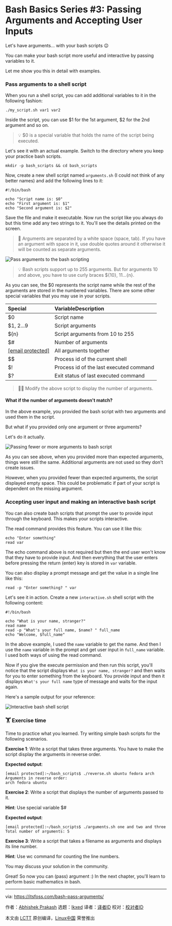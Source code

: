 [#]: subject: "Bash Basics Series #3: Passing Arguments and Accepting User Inputs"
[#]: via: "https://itsfoss.com/bash-pass-arguments/"
[#]: author: "Abhishek Prakash https://itsfoss.com/author/abhishek/"
[#]: collector: "lkxed"
[#]: translator: "geekpi"
[#]: reviewer: " "
[#]: publisher: " "
[#]: url: " "

Bash Basics Series #3: Passing Arguments and Accepting User Inputs
======

Let's have arguments... with your bash scripts 😉

You can make your bash script more useful and interactive by passing variables to it.

Let me show you this in detail with examples.

### Pass arguments to a shell script

When you run a shell script, you can add additional variables to it in the following fashion:

```
./my_script.sh var1 var2
```

Inside the script, you can use $1 for the 1st argument, $2 for the 2nd argument and so on.

> 💡 $0 is a special variable that holds the name of the script being executed.

Let's see it with an actual example. Switch to the directory where you keep your practice bash scripts.

```
mkdir -p bash_scripts && cd bash_scripts
```

Now, create a new shell script named `arguments.sh` (I could not think of any better names) and add the following lines to it:

```
#!/bin/bash

echo "Script name is: $0"
echo "First argument is: $1"
echo "Second argument is: $2"
```

Save the file and make it executable. Now run the script like you always do but this time add any two strings to it. You'll see the details printed on the screen.

> 🚧 Arguments are separated by a white space (space, tab). If you have an argument with space in it, use double quotes around it otherwise it will be counted as separate arguments.

![Pass arguments to the bash scripting][1]

> 💡 Bash scripts support up to 255 arguments. But for arguments 10 and above, you have to use curly braces ${10}, ${11}...${n}.

As you can see, the $0 represents the script name while the rest of the arguments are stored in the numbered variables. There are some other special variables that you may use in your scripts.

| Special | VariableDescription |
| :- | :- |
| $0 | Script name |
| $1, $2...$9 | Script arguments |
| ${n} | Script arguments from 10 to 255 |
| $# | Number of arguments |
| [[email protected]][2] | All arguments together |
| $$ | Process id of the current shell |
| $! | Process id of the last executed command |
| $? | Exit status of last executed command |

> 🏋️‍♀️ Modify the above script to display the number of arguments.

#### What if the number of arguments doesn't match?

In the above example, you provided the bash script with two arguments and used them in the script.

But what if you provided only one argument or three arguments?

Let's do it actually.

![Passing fewer or more arguments to bash script][3]

As you can see above, when you provided more than expected arguments, things were still the same. Additional arguments are not used so they don't create issues.

However, when you provided fewer than expected arguments, the script displayed empty space. This could be problematic if part of your script is dependent on the missing argument.

### Accepting user input and making an interactive bash script

You can also create bash scripts that prompt the user to provide input through the keyboard. This makes your scripts interactive.

The read command provides this feature. You can use it like this:

```
echo "Enter something"
read var
```

The echo command above is not required but then the end user won't know that they have to provide input. And then everything that the user enters before pressing the return (enter) key is stored in `var` variable.

You can also display a prompt message and get the value in a single line like this:

```
read -p "Enter something? " var
```

Let's see it in action. Create a new `interactive.sh` shell script with the following content:

```
#!/bin/bash

echo "What is your name, stranger?"
read name
read -p "What's your full name, $name? " full_name
echo "Welcome, $full_name"
```

In the above example, I used the `name` variable to get the name. And then I use the `name` variable in the prompt and get user input in `full_name` variable. I used both ways of using the read command.

Now if you give the execute permission and then run this script, you'll notice that the script displays `What is your name, stranger?` and then waits for you to enter something from the keyboard. You provide input and then it displays `What's your full name` type of message and waits for the input again.

Here's a sample output for your reference:

![Interactive bash shell script][4]

### 🏋️ Exercise time

Time to practice what you learned. Try writing simple bash scripts for the following scenarios.

**Exercise 1**: Write a script that takes three arguments. You have to make the script display the arguments in reverse order.

**Expected output**:

```
[email protected]:~/bash_scripts$ ./reverse.sh ubuntu fedora arch
Arguments in reverse order:
arch fedora ubuntu
```

**Exercise 2**: Write a script that displays the number of arguments passed to it.

**Hint**: Use special variable $#

**Expected output**:

```
[email protected]:~/bash_scripts$ ./arguments.sh one and two and three
Total number of arguments: 5
```

**Exercise 3**: Write a script that takes a filename as arguments and displays its line number.

**Hint**: Use wc command for counting the line numbers.

You may discuss your solution in the community.

Great! So now you can (pass) argument :) In the next chapter, you'll learn to perform basic mathematics in bash.

--------------------------------------------------------------------------------

via: https://itsfoss.com/bash-pass-arguments/

作者：[Abhishek Prakash][a]
选题：[lkxed][b]
译者：[译者ID](https://github.com/译者ID)
校对：[校对者ID](https://github.com/校对者ID)

本文由 [LCTT](https://github.com/LCTT/TranslateProject) 原创编译，[Linux中国](https://linux.cn/) 荣誉推出

[a]: https://itsfoss.com/author/abhishek/
[b]: https://github.com/lkxed/
[1]: https://itsfoss.com/content/images/2023/06/run-bash-script-with-arguments.png
[2]: https://itsfoss.com/cdn-cgi/l/email-protection
[3]: https://itsfoss.com/content/images/2023/06/passing-non-matching-arguments-bash-shell.png
[4]: https://itsfoss.com/content/images/2023/06/interactive-bash-shell-script.png
